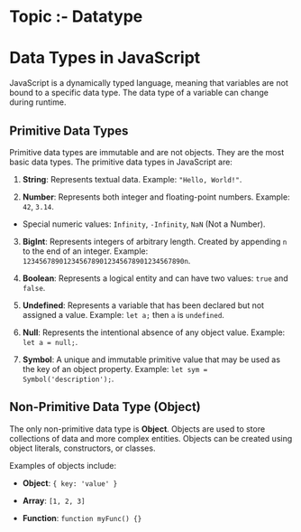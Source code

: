 # Topic :- Datatype

# Data Types in JavaScript

JavaScript is a dynamically typed language, meaning that variables are not bound to a specific data type. The data type of a variable can change during runtime.

## Primitive Data Types

Primitive data types are immutable and are not objects. They are the most basic data types. The primitive data types in JavaScript are:

1. **String**: Represents textual data. Example: `"Hello, World!"`.

2. **Number**: Represents both integer and floating-point numbers. Example: `42`, `3.14`.

- Special numeric values: `Infinity`, `-Infinity`, `NaN` (Not a Number).

3. **BigInt**: Represents integers of arbitrary length. Created by appending `n` to the end of an integer. Example: `1234567890123456789012345678901234567890n`.

4. **Boolean**: Represents a logical entity and can have two values: `true` and `false`.

5. **Undefined**: Represents a variable that has been declared but not assigned a value. Example: `let a;` then `a` is `undefined`.

6. **Null**: Represents the intentional absence of any object value. Example: `let a = null;`.

7. **Symbol**: A unique and immutable primitive value that may be used as the key of an object property. Example: `let sym = Symbol('description');`.

## Non-Primitive Data Type (Object)

The only non-primitive data type is **Object**. Objects are used to store collections of data and more complex entities. Objects can be created using object literals, constructors, or classes.

Examples of objects include:

- **Object**: `{ key: 'value' }`

- **Array**: `[1, 2, 3]`

- **Function**: `function myFunc() {}`